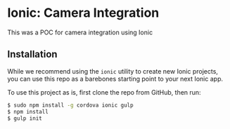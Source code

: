 Ionic: Camera Integration
=====================

This was a POC for camera integration using Ionic

## Installation

While we recommend using the `ionic` utility to create new Ionic projects, you can use this repo as a barebones starting point to your next Ionic app.

To use this project as is, first clone the repo from GitHub, then run:

```bash
$ sudo npm install -g cordova ionic gulp
$ npm install
$ gulp init
```
